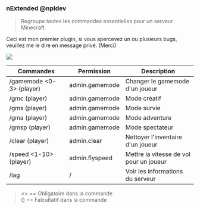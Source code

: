 ### nExtended @npldev

> Regroupe toutes les commandes essentielles pour un serveur Minecraft


Ceci est mon premier plugin, si vous apercevez un ou plusieurs bugs, veuillez me le dire en message privé. (Merci)


<img src="http://api.nathancreations.fr/public/extended.png" />


Commandes | Permission | Description
------------ | ------------- | -------------
  /gamemode <0-3> (player) | admin.gamemode | Changer le gamemode d'un joueur
  /gmc (player) | admin.gamemode | Mode créatif
  /gms (player) | admin.gamemode | Mode survie
  /gma (player) | admin.gamemode | Mode adventure
  /gmsp (player) | admin.gamemode | Mode spectateur
  /clear (player) | admin.clear | Nettoyer l'inventaire d'un joueur
  /speed <1-10> (player) | admin.flyspeed| Mettre la vitesse de vol pour un joueur
  /lag | / | Voir les informations du serveur


> <> == Obligatoire dans la commande </br>
> () == Falcultatif dans la commande
